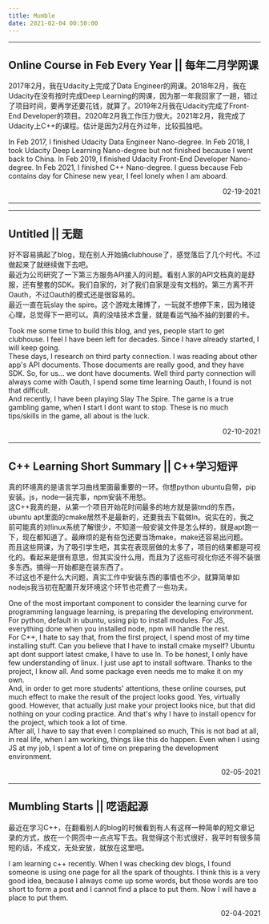 ```yaml
---
title: Mumble
date: 2021-02-04 00:50:00
---
```


---

## Online Course in Feb Every Year || 每年二月学网课
2017年2月，我在Udacity上完成了Data Engineer的网课。2018年2月，我在Udacity在没有按时完成Deep Learning的网课，因为那一年我回家了一趟，错过了项目时间，要再学还要花钱，就算了。2019年2月我在Udacity完成了Front-End Developer的项目。2020年2月我工作压力很大。2021年2月，我完成了Udacity上C++的课程。估计是因为2月在外过年，比较孤独吧。

In Feb 2017, I finished Udacity Data Engineer Nano-degree. In Feb 2018, I took Udacity Deep Learning Nano-degree but not finished because I went back to China. In Feb 2019, I finished Udacity Front-End Developer Nano-degree. In Feb 2021, I finished C++ Nano-degree. I guess because Feb contains day for Chinese new year, I feel lonely when I am aboard.

<div style="text-align: right">02-19-2021</div>

---

---

## Untitled || 无题

好不容易搞起了blog，现在别人开始搞clubhouse了，感觉落后了几个时代。不过做起来了就继续做下去吧。  
最近为公司研究了一下第三方服务API接入的问题。看别人家的API文档真的是舒服，还有整套的SDK。我们自家的，对了我们自家是没有文档的。第三方离不开Oauth，不过Oauth的模式还是很容易的。  
最近一直在玩slay the spire。这个游戏太赌博了，一玩就不想停下来，因为赌徒心理，总觉得下一把可以。真的没啥技术含量，就是看运气抽不抽的到要的卡。  

Took me some time to build this blog, and yes, people start to get clubhouse.  I feel I have been left for decades. Since I have already started, I will keep going.  
These days, I research on third party connection. I was reading about other app's API documents. Those documents are really good, and they have SDK. So, for us... we dont have documents. Well third party connection will always come with Oauth, I spend some time learning Oauth, I found is not that difficult.  
And recently, I have been playing Slay The Spire. The game is a true gambling game, when I start I dont want to stop. These is no much tips/skills in the game, all about is the luck. 

<div style="text-align: right">02-10-2021</div>

---

## C++ Learning Short Summary || C++学习短评

真的环境真的是语言学习曲线里面最重要的一环。你想python ubuntu自带，pip安装。js，node一装完事，npm安装不用愁。  
这C++我真的是，从第一个项目开始花时间最多的地方就是装tmd的东西，ubuntu apt里面的cmake居然不是最新的，还要我去下载做ln。说实在的，我之前可能真的对linux系统了解很少，不知道一般安装文件是怎么样的，就是apt跑一下，现在都知道了。最麻烦的是有些包还要当场make，make还容易出问题。  
而且这些网课，为了吸引学生吧，其实在表现层做的太多了，项目的结果都是可视化的。看起来是很有意思，但其实没什么用，而且为了这些可视化你还不得不装很多东西。搞得一开始都是在装东西了。  
不过这也不是什么大问题，真实工作中安装东西的事情也不少。就算简单如nodejs我当初在配置开发环境这个环节也花费了一些功夫。

One of the most important component to consider the learning curve for programming language learning, is preparing the developing environment. For python, default in ubuntu, using pip to install modules. For JS, everything done when you installed node, npm will handle the rest.  
For C++, I hate to say that, from the first project, I spend most of my time installing stuff. Can you believe that I have to install cmake myself? Ubuntu apt dont support latest cmake, I have to use ln. To be honest, I only have few understanding of linux. I just use apt to install software. Thanks to the project, I know all. And some package even needs me to make it on my own.  
And, in order to get more students' attentions, these online courses, put much effect to make the result of the project looks good. Yes, virtually good. However, that actually just make your project looks nice, but that did nothing on your coding practice. And that's why I have to install opencv for the project, which took a lot of time.  
After all, I have to say that even I complained so much, This is not bad at all, in real life, when I am working, things like this do happen. Even when I using JS at my job, I spent a lot of time on preparing the development environment.

<div style="text-align: right">02-05-2021</div>

---

## Mumbling Starts || 呓语起源 

最近在学习C++，在翻看别人的blog的时候看到有人有这样一种简单的短文章记录的方式，放在一个网页中一点点写下去。我觉得这个形式很好，我平时有很多简短的话，不成文，无处安放，就放在这里吧。

I am learning c++ recently. When I was checking dev blogs, I found someone is using one page for all the spark of thoughts. I think this is a very good idea, because I always come up some words, but those words are too short to form a post and I cannot find a place to put them. Now I will have a place to put them.

<div style="text-align: right">02-04-2021</div>